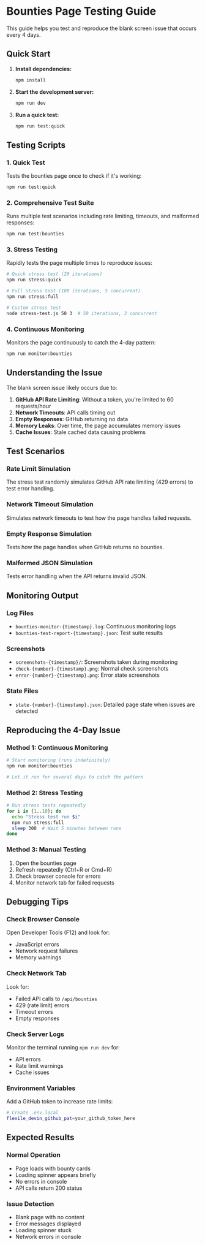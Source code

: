 # Bounties Page Testing Guide

This guide helps you test and reproduce the blank screen issue that occurs every 4 days.

## Quick Start

1. **Install dependencies:**
   ```bash
   npm install
   ```

2. **Start the development server:**
   ```bash
   npm run dev
   ```

3. **Run a quick test:**
   ```bash
   npm run test:quick
   ```

## Testing Scripts

### 1. Quick Test
Tests the bounties page once to check if it's working:
```bash
npm run test:quick
```

### 2. Comprehensive Test Suite
Runs multiple test scenarios including rate limiting, timeouts, and malformed responses:
```bash
npm run test:bounties
```

### 3. Stress Testing
Rapidly tests the page multiple times to reproduce issues:
```bash
# Quick stress test (20 iterations)
npm run stress:quick

# Full stress test (100 iterations, 5 concurrent)
npm run stress:full

# Custom stress test
node stress-test.js 50 3  # 50 iterations, 3 concurrent
```

### 4. Continuous Monitoring
Monitors the page continuously to catch the 4-day pattern:
```bash
npm run monitor:bounties
```

## Understanding the Issue

The blank screen issue likely occurs due to:

1. **GitHub API Rate Limiting**: Without a token, you're limited to 60 requests/hour
2. **Network Timeouts**: API calls timing out
3. **Empty Responses**: GitHub returning no data
4. **Memory Leaks**: Over time, the page accumulates memory issues
5. **Cache Issues**: Stale cached data causing problems

## Test Scenarios

### Rate Limit Simulation
The stress test randomly simulates GitHub API rate limiting (429 errors) to test error handling.

### Network Timeout Simulation
Simulates network timeouts to test how the page handles failed requests.

### Empty Response Simulation
Tests how the page handles when GitHub returns no bounties.

### Malformed JSON Simulation
Tests error handling when the API returns invalid JSON.

## Monitoring Output

### Log Files
- `bounties-monitor-{timestamp}.log`: Continuous monitoring logs
- `bounties-test-report-{timestamp}.json`: Test suite results

### Screenshots
- `screenshots-{timestamp}/`: Screenshots taken during monitoring
- `check-{number}-{timestamp}.png`: Normal check screenshots
- `error-{number}-{timestamp}.png`: Error state screenshots

### State Files
- `state-{number}-{timestamp}.json`: Detailed page state when issues are detected

## Reproducing the 4-Day Issue

### Method 1: Continuous Monitoring
```bash
# Start monitoring (runs indefinitely)
npm run monitor:bounties

# Let it run for several days to catch the pattern
```

### Method 2: Stress Testing
```bash
# Run stress tests repeatedly
for i in {1..10}; do
  echo "Stress test run $i"
  npm run stress:full
  sleep 300  # Wait 5 minutes between runs
done
```

### Method 3: Manual Testing
1. Open the bounties page
2. Refresh repeatedly (Ctrl+R or Cmd+R)
3. Check browser console for errors
4. Monitor network tab for failed requests

## Debugging Tips

### Check Browser Console
Open Developer Tools (F12) and look for:
- JavaScript errors
- Network request failures
- Memory warnings

### Check Network Tab
Look for:
- Failed API calls to `/api/bounties`
- 429 (rate limit) errors
- Timeout errors
- Empty responses

### Check Server Logs
Monitor the terminal running `npm run dev` for:
- API errors
- Rate limit warnings
- Cache issues

### Environment Variables
Add a GitHub token to increase rate limits:
```bash
# Create .env.local
flexile_devin_github_pat=your_github_token_here
```

## Expected Results

### Normal Operation
- Page loads with bounty cards
- Loading spinner appears briefly
- No errors in console
- API calls return 200 status

### Issue Detection
- Blank page with no content
- Error messages displayed
- Loading spinner stuck
- Network errors in console
